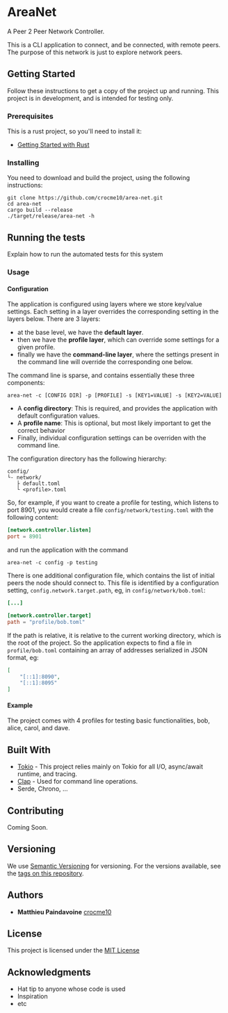 # AreaNet

A Peer 2 Peer Network Controller.

This is a CLI application to connect, and be connected, with remote peers.
The purpose of this network is just to explore network peers.


## Getting Started

Follow these instructions to get a copy of the project up and running.
This project is in development, and is intended for testing only.

### Prerequisites

This is a rust project, so you'll need to install it:
- [Getting Started with Rust](https://www.rust-lang.org/learn/get-started)

### Installing

You need to download and build the project, using the following instructions:

```
git clone https://github.com/crocme10/area-net.git
cd area-net
cargo build --release
./target/release/area-net -h
```


## Running the tests

Explain how to run the automated tests for this system

### Usage


#### Configuration

The application is configured using layers where we store key/value settings.
Each setting in a layer overrides the corresponding setting in the layers below.
There are 3 layers:

- at the base level, we have the **default layer**.
- then we have the **profile layer**, which can override some settings for a given profile.
- finally we have the **command-line layer**, where the settings present in the command line
  will override the corresponding one below.

The command line is sparse, and contains essentially these three components:

```
area-net -c [CONFIG DIR] -p [PROFILE] -s [KEY1=VALUE] -s [KEY2=VALUE]
```

* A **config directory**: This is required, and provides the application with
  default configuration values.
* A **profile name**: This is optional, but most likely important to get the 
  correct behavior
* Finally, individual configuration settings can be overriden with the command line.

The configuration directory has the following hierarchy:

```
config/
└- network/
   ├ default.toml
   └ <profile>.toml
```

So, for example, if you want to create a profile for testing, which listens to
port 8901, you would create a file `config/network/testing.toml` with the
following content:

```toml
[network.controller.listen]
port = 8901
```

and run the application with the command

```
area-net -c config -p testing
```

There is one additional configuration file, which contains the list of initial peers the node should connect to. This
file is identified by a configuration setting, `config.network.target.path`, eg, in `config/network/bob.toml`:

```toml
[...]

[network.controller.target]
path = "profile/bob.toml"
```

If the path is relative, it is relative to the current working directory, which is the root of the project. So the application
expects to find a file in `profile/bob.toml` containing an array of addresses serialized in JSON format, eg:

```JSON
[
    "[::1]:8090",
    "[::1]:8095"
]
```

#### Example

The project comes with 4 profiles for testing basic functionalities, bob, alice, carol, and dave.
 ## Built With

  - [Tokio](https://tokio.rs/) - This project relies mainly on Tokio for all I/O, async/await runtime, and tracing.
  - [Clap](https://clap.rs/) - Used for command line operations.
  - Serde, Chrono, ...

## Contributing

Coming Soon.

## Versioning

We use [Semantic Versioning](http://semver.org/) for versioning. For the versions
available, see the [tags on this
repository](https://github.com/crocme10/area-net/tags).

## Authors

  - **Matthieu Paindavoine** [crocme10](https://github.com/crocme10)

## License

This project is licensed under the [MIT License](LICENSE.md)

## Acknowledgments

  - Hat tip to anyone whose code is used
  - Inspiration
  - etc

